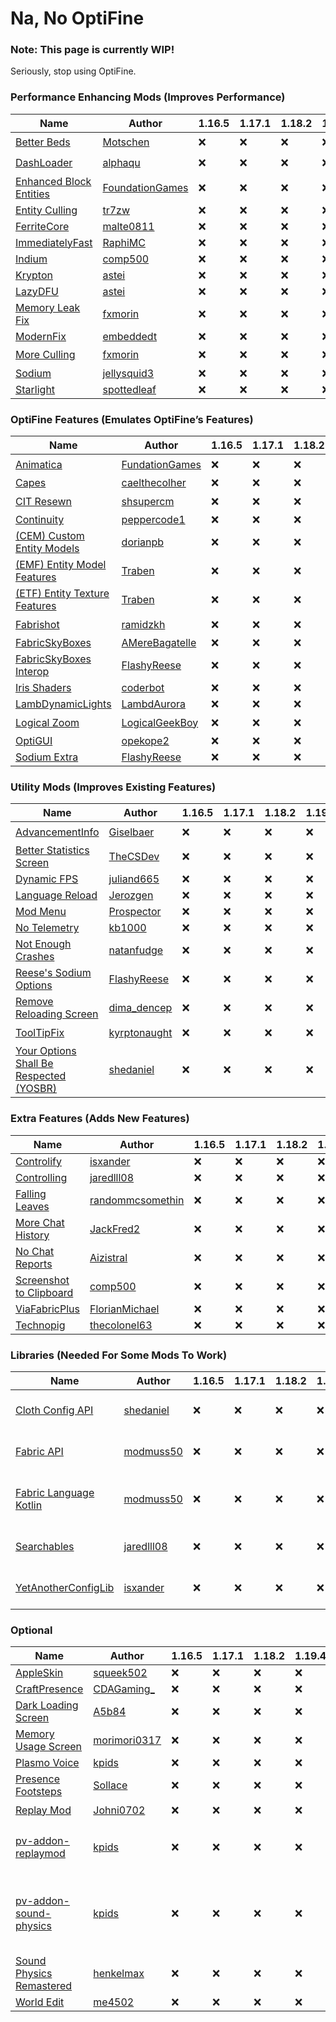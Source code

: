 # Na, No OptiFine

### Note: This page is currently WIP!

Seriously, stop using OptiFine.

### Performance Enhancing Mods (Improves Performance)

| Name                                                        | Author                                                       | 1.16.5 | 1.17.1 | 1.18.2 | 1.19.4 | 1.20.2 | Description |
|-------------------------------------------------------------|--------------------------------------------------------------|--------|--------|--------|--------|--------|-------------|
| [Better Beds](https://modrinth.com/mod/better-beds)         | [Motschen](https://modrinth.com/user/Motschen)               | ❌      | ❌      | ❌      | ❌      | 🟡     |             |
| [DashLoader](https://modrinth.com/mod/dashloader)           | [alphaqu](https://modrinth.com/user/alphaqu)                 | ❌      | ❌      | ❌      | ❌      | 🟡     |             |
| [Enhanced Block Entities](https://modrinth.com/mod/ebe)     | [FoundationGames](https://modrinth.com/user/FoundationGames) | ❌      | ❌      | ❌      | ❌      | 🟡     |             |
| [Entity Culling](https://modrinth.com/mod/entityculling)    | [tr7zw](https://modrinth.com/user/tr7zw)                     | ❌      | ❌      | ❌      | ❌      | ✅      |             |
| [FerriteCore](https://modrinth.com/mod/ferrite-core)        | [malte0811](https://modrinth.com/user/malte0811)             | ❌      | ❌      | ❌      | ❌      | ✅      |             |
| [ImmediatelyFast](https://modrinth.com/mod/immediatelyfast) | [RaphiMC](https://modrinth.com/user/RaphiMC)                 | ❌      | ❌      | ❌      | ❌      | ✅      |             |
| [Indium](https://modrinth.com/mod/indium)                   | [comp500](https://modrinth.com/user/comp500)                 | ❌      | ❌      | ❌      | ❌      | ✅      |             |
| [Krypton](https://modrinth.com/mod/krypton)                 | [astei](https://modrinth.com/user/astei)                     | ❌      | ❌      | ❌      | ❌      | ✅      |             |
| [LazyDFU](https://modrinth.com/mod/lazydfu)                 | [astei](https://modrinth.com/user/astei)                     | ❌      | ❌      | ❌      | ❌      | ✅      |             |
| [Memory Leak Fix](https://modrinth.com/mod/memoryleakfix)   | [fxmorin](https://modrinth.com/user/fxmorin)                 | ❌      | ❌      | ❌      | ❌      | 🟡     |             |
| [ModernFix](https://modrinth.com/mod/modernfix)             | [embeddedt](https://modrinth.com/user/embeddedt)             | ❌      | ❌      | ❌      | ❌      | ✅      |             |
| [More Culling](https://modrinth.com/mod/moreculling)        | [fxmorin](https://modrinth.com/user/fxmorin)                 | ❌      | ❌      | ❌      | ❌      | 🟡     |             |
| [Sodium](https://modrinth.com/mod/sodium)                   | [jellysquid3](https://modrinth.com/user/jellysquid3)         | ❌      | ❌      | ❌      | ❌      | ✅      |             |
| [Starlight](https://modrinth.com/mod/starlight)             | [spottedleaf](https://modrinth.com/user/spottedleaf)         | ❌      | ❌      | ❌      | ❌      | ✅      |             |

### OptiFine Features (Emulates OptiFine’s Features)

| Name                                                                            | Author                                                      | 1.16.5 | 1.17.1 | 1.18.2 | 1.19.4 | 1.20.2 | Description        |
|---------------------------------------------------------------------------------|-------------------------------------------------------------|--------|--------|--------|--------|--------|--------------------|
| [Animatica](https://modrinth.com/mod/animatica)                                 | [FundationGames](https://modrinth.com/user/FoundationGames) | ❌      | ❌      | ❌      | ❌      | 🟡     |                    |
| [Capes](https://modrinth.com/mod/capes)                                         | [caelthecolher](https://modrinth.com/user/caelthecolher)    | ❌      | ❌      | ❌      | ❌      | ✅      |                    |
| [CIT Resewn](https://modrinth.com/mod/cit-resewn)                               | [shsupercm](https://modrinth.com/user/shsupercm)            | ❌      | ❌      | ❌      | ❌      | 🟡     |                    |
| [Continuity](https://modrinth.com/mod/continuity)                               | [peppercode1](https://modrinth.com/user/peppercode1)        | ❌      | ❌      | ❌      | ❌      | ✅      |                    |
| [(CEM) Custom Entity Models](https://modrinth.com/mod/cem)                      | [dorianpb](https://modrinth.com/user/dorianpb)              | ❌      | ❌      | ❌      | ✅      | ❌      | Alternative to EMF | 
| [(EMF) Entity Model Features](https://modrinth.com/mod/entity-model-features)   | [Traben](https://modrinth.com/user/Traben)                  | ❌      | ❌      | ❌      | ❌      | ✅      | Alternative to CEM |
| [(ETF) Entity Texture Features](https://modrinth.com/mod/entitytexturefeatures) | [Traben](https://modrinth.com/user/Traben)                  | ❌      | ❌      | ❌      | ❌      | ✅      |                    |
| [Fabrishot](https://modrinth.com/mod/fabrishot)                                 | [ramidzkh](https://modrinth.com/user/ramidzkh)              | ❌      | ❌      | ❌      | ❌      | 🟡     |                    |
| [FabricSkyBoxes](https://modrinth.com/mod/fabricskyboxes)                       | [AMereBagatelle](https://modrinth.com/user/AMereBagatelle)  | ❌      | ❌      | ❌      | ❌      | ✅      |                    |
| [FabricSkyBoxes Interop](https://modrinth.com/mod/fabricskyboxes-interop)       | [FlashyReese](https://modrinth.com/user/FlashyReese)        | ❌      | ❌      | ❌      | ❌      | ✅      |                    |
| [Iris Shaders](https://modrinth.com/mod/iris)                                   | [coderbot](https://modrinth.com/user/coderbot)              | ❌      | ❌      | ❌      | ❌      | ✅      |                    |
| [LambDynamicLights](https://modrinth.com/mod/lambdynamiclights)                 | [LambdAurora](https://modrinth.com/user/LambdAurora)        | ❌      | ❌      | ❌      | ❌      | ✅      |                    |
| [Logical Zoom](https://modrinth.com/mod/logical-zoom)                           | [LogicalGeekBoy](https://modrinth.com/user/LogicalGeekBoy)  | ❌      | ❌      | ❌      | ❌      | 🟡     |                    |
| [OptiGUI](https://modrinth.com/mod/optigui)                                     | [opekope2](https://modrinth.com/user/opekope2)              | ❌      | ❌      | ❌      | ❌      | ✅      |                    |
| [Sodium Extra](https://modrinth.com/mod/sodium-extra)                           | [FlashyReese](https://modrinth.com/user/FlashyReese)        | ❌      | ❌      | ❌      | ❌      | ✅      |                    |

### Utility Mods (Improves Existing Features)

| Name                                                                      | Author                                                 | 1.16.5 | 1.17.1 | 1.18.2 | 1.19.4 | 1.20.2 | Description |
|---------------------------------------------------------------------------|--------------------------------------------------------|--------|--------|--------|--------|--------|-------------|
| [AdvancementInfo](https://modrinth.com/mod/advancementinfo)               | [Giselbaer](https://modrinth.com/user/Giselbaer)       | ❌      | ❌      | ❌      | ❌      | 🟡     |             |
| [Better Statistics Screen](https://modrinth.com/mod/better-stats)         | [TheCSDev](https://modrinth.com/user/TheCSDev)         | ❌      | ❌      | ❌      | ❌      | ✅      |             |
| [Dynamic FPS](https://modrinth.com/mod/dynamic-fps)                       | [juliand665](https://modrinth.com/user/juliand665)     | ❌      | ❌      | ❌      | ❌      | ✅      |             |
| [Language Reload](https://modrinth.com/mod/language-reload)               | [Jerozgen](https://modrinth.com/user/Jerozgen)         | ❌      | ❌      | ❌      | ❌      | ✅      |             |
| [Mod Menu](https://modrinth.com/mod/modmenu)                              | [Prospector](https://modrinth.com/user/Prospector)     | ❌      | ❌      | ❌      | ❌      | ✅      |             |
| [No Telemetry](https://modrinth.com/mod/no-telemetry)                     | [kb1000](https://modrinth.com/user/kb1000)             | ❌      | ❌      | ❌      | ❌      | ✅      |             |
| [Not Enough Crashes](https://modrinth.com/mod/notenoughcrashes)           | [natanfudge](https://modrinth.com/user/natanfudge)     | ❌      | ❌      | ❌      | ❌      | ✅      |             |
| [Reese's Sodium Options](https://modrinth.com/mod/reeses-sodium-options)  | [FlashyReese](https://modrinth.com/user/FlashyReese)   | ❌      | ❌      | ❌      | ❌      | ✅      |             |
| [Remove Reloading Screen](https://modrinth.com/mod/rrls)                  | [dima_dencep](https://modrinth.com/user/dima_dencep)   | ❌      | ❌      | ❌      | ❌      | 🟡     |             |
| [ToolTipFix](https://modrinth.com/mod/tooltipfix)                         | [kyrptonaught](https://modrinth.com/user/kyrptonaught) | ❌      | ❌      | ❌      | ❌      | 🟡     |             |
| [Your Options Shall Be Respected (YOSBR)](https://modrinth.com/mod/yosbr) | [shedaniel](https://modrinth.com/user/shedaniel)       | ❌      | ❌      | ❌      | ❌      | ✅      |             |

### Extra Features (Adds New Features)

| Name                                                                        | Author                                                         | 1.16.5 | 1.17.1 | 1.18.2 | 1.19.4 | 1.20.2 | Description |
|-----------------------------------------------------------------------------|----------------------------------------------------------------|--------|--------|--------|--------|--------|-------------|
| [Controlify](https://modrinth.com/mod/controlify)                           | [isxander](https://modrinth.com/user/isxander)                 | ❌      | ❌      | ❌      | ❌      | ✅      |             |
| [Controlling](https://modrinth.com/mod/controlling)                         | [jaredlll08](https://modrinth.com/user/jaredlll08)             | ❌      | ❌      | ❌      | ❌      | ✅      |             |
| [Falling Leaves](https://modrinth.com/mod/fallingleaves)                    | [randommcsomethin](https://modrinth.com/user/randommcsomethin) | ❌      | ❌      | ❌      | ❌      | ✅      |             |
| [More Chat History](https://modrinth.com/mod/morechathistory)               | [JackFred2](https://modrinth.com/user/JackFred2)               | ❌      | ❌      | ❌      | ❌      | ✅      |             |
| [No Chat Reports](https://modrinth.com/mod/no-chat-reports)                 | [Aizistral](https://modrinth.com/user/Aizistral)               | ❌      | ❌      | ❌      | ❌      | ✅      |             |
| [Screenshot to Clipboard](https://modrinth.com/mod/screenshot-to-clipboard) | [comp500](https://modrinth.com/user/comp500)                   | ❌      | ❌      | ❌      | ❌      | ✅      |             |
| [ViaFabricPlus](https://modrinth.com/mod/viafabricplus)                     | [FlorianMichael](https://modrinth.com/user/FlorianMichael)     | ❌      | ❌      | ❌      | ❌      | ✅      |             |
| [Technopig](https://modrinth.com/mod/technomodel)                           | [thecolonel63](https://modrinth.com/user/thecolonel63)         | ❌      | ❌      | ❌      | ❌      | ✅      |             |

### Libraries (Needed For Some Mods To Work)

| Name                                                                      | Author                                             | 1.16.5 | 1.17.1 | 1.18.2 | 1.19.4 | 1.20.2 | Description                            |
|---------------------------------------------------------------------------|----------------------------------------------------|--------|--------|--------|--------|--------|----------------------------------------|
| [Cloth Config API](https://modrinth.com/mod/cloth-config)                 | [shedaniel](https://modrinth.com/user/shedaniel)   | ❌      | ❌      | ❌      | ❌      | ✅      | Required for Falling Leaves            |
| [Fabric API](https://modrinth.com/mod/fabric-api)                         | [modmuss50](https://modrinth.com/user/modmuss50)   | ❌      | ❌      | ❌      | ❌      | ✅      | Required for most mods                 |
| [Fabric Language Kotlin](https://modrinth.com/mod/fabric-language-kotlin) | [modmuss50](https://modrinth.com/user/modmuss50)   | ❌      | ❌      | ❌      | ❌      | ✅      | Required for Capes, OptiGUI & OptiGlue |
| [Searchables](https://modrinth.com/mod/searchables)                       | [jaredlll08](https://modrinth.com/user/jaredlll08) | ❌      | ❌      | ❌      | ❌      | ✅      | Required for Controlling               |
| [YetAnotherConfigLib](https://modrinth.com/mod/yacl)                      | [isxander](https://modrinth.com/user/isxander)     | ❌      | ❌      | ❌      | ❌      | ✅      | Required for Controlify                |

### Optional

| Name                                                                          | Author                                                 | 1.16.5 | 1.17.1 | 1.18.2 | 1.19.4 | 1.20.2 | Description                                       |
|-------------------------------------------------------------------------------|--------------------------------------------------------|--------|--------|--------|--------|--------|---------------------------------------------------|
| [AppleSkin](https://modrinth.com/mod/appleskin)                               | [squeek502](https://modrinth.com/user/squeek502)       | ❌      | ❌      | ❌      | ❌      | ✅      |                                                   |
| [CraftPresence](https://modrinth.com/mod/craftpresence)                       | [CDAGaming_](https://modrinth.com/user/CDAGaming)      | ❌      | ❌      | ❌      | ❌      | ✅      |                                                   |
| [Dark Loading Screen](https://modrinth.com/mod/dark-loading-screen)           | [A5b84](https://modrinth.com/user/A5b84)               | ❌      | ❌      | ❌      | ❌      | ✅      |                                                   |
| [Memory Usage Screen](https://modrinth.com/mod/memory-usage-screen)           | [morimori0317](https://modrinth.com/user/morimori0317) | ❌      | ❌      | ❌      | ❌      | ✅      |                                                   |
| [Plasmo Voice](https://modrinth.com/plugin/plasmo-voice)                      | [kpids](https://modrinth.com/user/kpids)               | ❌      | ❌      | ❌      | ❌      | ✅      |                                                   |
| [Presence Footsteps](https://modrinth.com/mod/presence-footsteps)             | [Sollace](https://modrinth.com/user/Sollace)           | ❌      | ❌      | ❌      | ❌      | ✅      |                                                   |
| [Replay Mod](https://modrinth.com/mod/replaymod)                              | [Johni0702](https://modrinth.com/user/Johni0702)       | ❌      | ❌      | ❌      | ❌      | 🟡     |                                                   |
| [pv-addon-replaymod](https://modrinth.com/mod/pv-addon-replaymod)             | [kpids](https://modrinth.com/user/kpids)               | ❌      | ❌      | ❌      | ❌      | 🟡     | *Requires Replay Mod & Plasmo Voice               |
| [pv-addon-sound-physics](https://modrinth.com/mod/pv-addon-soundphysics/)     | [kpids](https://modrinth.com/user/kpids)               | ❌      | ❌      | ❌      | ❌      | 🟡     | *Requires Plasmo Voice & Sound Physics Remastered |
| [Sound Physics Remastered](https://modrinth.com/mod/sound-physics-remastered) | [henkelmax](https://modrinth.com/user/henkelmax)       | ❌      | ❌      | ❌      | ❌      | 🟡     |                                                   |
| [World Edit](https://modrinth.com/plugin/worldedit)                           | [me4502](https://modrinth.com/user/me4502)             | ❌      | ❌      | ❌      | ❌      | ✅      |                                                   |